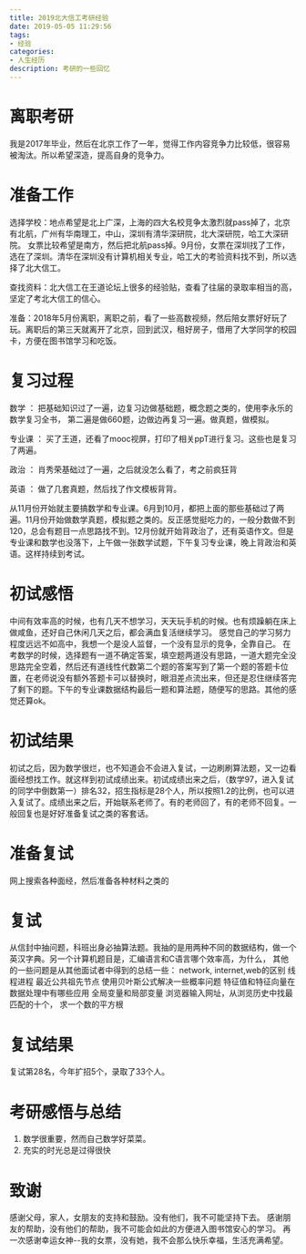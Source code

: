 ```yaml
---
title: 2019北大信工考研经验
date: 2019-05-05 11:29:56
tags:
- 经验
categories:
- 人生经历
description: 考研的一些回忆
---
```


# 离职考研

我是2017年毕业，然后在北京工作了一年，觉得工作内容竞争力比较低，很容易被淘汰。所以希望深造，提高自身的竞争力。

# 准备工作

选择学校：地点希望是北上广深，上海的四大名校竞争太激烈就pass掉了，北京有北航，广州有华南理工，中山，深圳有清华深研院，北大深研院，哈工大深研院。
女票比较希望是南方，然后把北航pass掉。9月份，女票在深圳找了工作，选在了深圳。清华在深圳没有计算机相关专业，哈工大的考验资料找不到，所以选择了北大信工。

查找资料：北大信工在王道论坛上很多的经验贴，查看了往届的录取率相当的高，坚定了考北大信工的信心。

准备：2018年5月份离职，离职之前，看了一些高数视频，然后陪女票好好玩了玩。离职后的第三天就离开了北京，回到武汉，租好房子，借用了大学同学的校园卡，方便在图书馆学习和吃饭。

# 复习过程

数学 ： 把基础知识过了一遍，边复习边做基础题，概念题之类的，使用李永乐的数学复习全书，
第二遍是做660题，边做边再复习一遍。做真题，做模拟。

专业课 ： 买了王道，还看了mooc视屏，打印了相关ppT进行复习。这些也是复习了两遍。

政治 ： 肖秀荣基础过了一遍，之后就没怎么看了，考之前疯狂背

英语 ： 做了几套真题，然后找了作文模板背背。

从11月份开始就主要搞数学和专业课。6月到10月，都把上面的那些基础过了两遍。11月份开始做数学真题，模拟题之类的。反正感觉挺吃力的，一般分数做不到120，总会有题目一点思路找不到。12月份就开始背政治了，还有英语作文。但是专业课和数学也没落下，上午做一张数学试题，下午复习专业课，晚上背政治和英语。这样持续到考试。

# 初试感悟

中间有效率高的时候，也有几天不想学习，天天玩手机的时候。也有烦躁躺在床上做咸鱼，还好自己休闲几天之后，都会满血复活继续学习。
感觉自己的学习努力程度远远不如高中，我想一个是没人监督，一个没有显示的竞争，全靠自己。
在考数学的时候，选择题有一道不确定答案，填空题两道没有思路，一道大题完全没思路完全空着，然后还有道线性代数第二个题的答案写到了第一个题的答题卡位置，在老师说没有额外答题卡可以替换时，眼泪差点流出来，但还是忍住继续答完了剩下的题。下午的专业课数据结构最后一题和算法题，随便写的思路。其他的感觉还算ok。

# 初试结果

初试之后，因为数学很烂，也不知道会不会进入复试，一边刷刷算法题，又一边看面经想找工作。就这样到初试成绩出来。初试成绩出来之后，（数学97，进入复试的同学中倒数第一）排名32，招生指标是28个人，所以按照1.2的比例，也可以进入复试了。成绩出来之后，开始联系老师了。有的老师回了，有的老师不回复。一般回复也是好好准备复试之类的客套话。

# 准备复试

网上搜索各种面经，然后准备各种材料之类的

# 复试

从信封中抽问题，科班出身必抽算法题。我抽的是用两种不同的数据结构，做一个英汉字典。另一个计算机题目是，汇编语言和C语言哪个效率高，为什么，
其他的一些问题是从其他面试者中得到的总结一些：
network, internet,web的区别
线程进程
最近公共祖先节点
使用贝叶斯公式解决一些概率问题
特征值和特征向量在数据处理中有哪些应用
全局变量和局部变量
浏览器输入网址，从浏览历史中找最匹配的十个，
求一个数的平方根

# 复试结果

复试第28名，今年扩招5个，录取了33个人。

# 考研感悟与总结

1. 数学很重要，然而自己数学好菜菜。
2. 充实的时光总是过得很快

# 致谢

感谢父母，家人，女朋友的支持和鼓励。没有他们，我不可能坚持下去。
感谢朋友的帮助，没有他们的帮助，我不可能会如此的方便进入图书馆安心的学习。
再一次感谢幸运女神--我的女票，没有她，我不会那么快乐幸福，生活充满希望。
